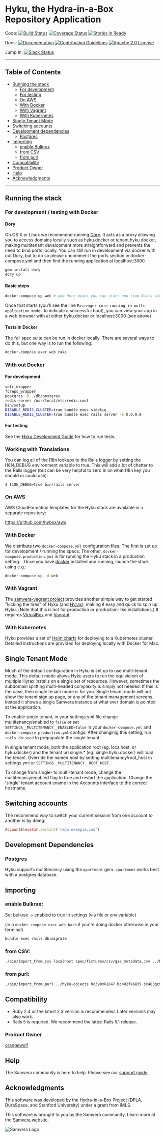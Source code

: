 # Hyku, the Hydra-in-a-Box Repository Application

Code: 
[![Build Status](https://circleci.com/gh/samvera/hyku.svg?style=svg)](https://circleci.com/gh/samvera/hyku)
[![Coverage Status](https://coveralls.io/repos/samvera/hyku/badge.svg?branch=master&service=github)](https://coveralls.io/github/samvera/hyku?branch=master)
[![Stories in Ready](https://img.shields.io/waffle/label/samvera/hyku/ready.svg)](https://waffle.io/samvera/hyku)

Docs: 
[![Documentation](http://img.shields.io/badge/DOCUMENTATION-wiki-blue.svg)](https://github.com/samvera/hyku/wiki)
[![Contribution Guidelines](http://img.shields.io/badge/CONTRIBUTING-Guidelines-blue.svg)](./CONTRIBUTING.md)
[![Apache 2.0 License](http://img.shields.io/badge/APACHE2-license-blue.svg)](./LICENSE)

Jump In: [![Slack Status](http://slack.samvera.org/badge.svg)](http://slack.samvera.org/)

----
## Table of Contents

  * [Running the stack](#running-the-stack)
    * [For development](#for-development)
    * [For testing](#for-testing)
    * [On AWS](#on-aws)
    * [With Docker](#with-docker)
    * [With Vagrant](#with-vagrant)
    * [With Kubernetes](#with-kubernetes)
  * [Single Tenant Mode](#single-tenancy)
  * [Switching accounts](#switching-accounts)
  * [Development dependencies](#development-dependencies)
    * [Postgres](#postgres) 
  * [Importing](#importing)
    * [enable Bulkrax](#bulkrax)
    * [from CSV](#from-csv)
    * [from purl](#from-purl)
  * [Compatibility](#compatibility)
  * [Product Owner](#product-owner)
  * [Help](#help)
  * [Acknowledgments](#acknowledgments)

----

## Running the stack

### For development / testing with Docker

#### Dory

On OS X or Linux we recommend running [Dory](https://github.com/FreedomBen/dory). It acts as a proxy allowing you to access domains locally such as hyku.docker or tenant.hyku.docker, making multitenant development more straightforward and prevents the need to bind ports locally.  You can still run in development via docker with out Dory, but to do so please uncomment the ports section in docker-compose.yml and then find the running application at localhost:3000

```bash
gem install dory
dory up
```

#### Basic steps

```bash
docker-compose up web # web here means you can start and stop Rails w/o starting or stopping other services. `docker-compose stop` when done shuts everything else down.
```

Once that starts (you'll see the line `Passenger core running in multi-application mode.` to indicate a successful boot), you can view your app in a web browser with at either hyku.docker or localhost:3000 (see above)

#### Tests in Docker

The full spec suite can be run in docker locally. There are several ways to do this, but one way is to run the following:

```bash
docker-compose exec web rake
```

### With out Docker
#### For development

```bash
solr_wrapper
fcrepo_wrapper
postgres -D ./db/postgres
redis-server /usr/local/etc/redis.conf
bin/setup
DISABLE_REDIS_CLUSTER=true bundle exec sidekiq
DISABLE_REDIS_CLUSTER=true bundle exec rails server -b 0.0.0.0
```
#### For testing

See the [Hyku Development Guide](https://github.com/samvera/hyku/wiki/Hyku-Development-Guide) for how to run tests.

### Working with Translations

You can log all of the I18n lookups to the Rails logger by setting the I18N_DEBUG environment variable to true. This will add a lot of chatter to the Rails logger (but can be very helpful to zero in on what I18n key you should or could use).

```console
$ I18N_DEBUG=true bin/rails server
```

### On AWS

AWS CloudFormation templates for the Hyku stack are available in a separate repository:

https://github.com/hybox/aws

### With Docker

We distribute two `docker-compose.yml` configuration files.  The first is set up for development / running the specs. The other, `docker-compose.production.yml` is for running the Hyku stack in a production setting. . Once you have [docker](https://docker.com) installed and running, launch the stack using e.g.:

```bash
docker-compose up -d web
```

### With Vagrant

The [samvera-vagrant project](https://github.com/samvera-labs/samvera-vagrant) provides another simple way to get started "kicking the tires" of Hyku (and [Hyrax](http://hyr.ax/)), making it easy and quick to spin up Hyku. (Note that this is not for production or production-like installations.) It requires [VirtualBox](https://www.virtualbox.org/) and [Vagrant](https://www.vagrantup.com/).

### With Kubernetes

Hyku provides a set of [Helm charts](chart/README.md) for deploying to a Kubernetes cluster. Detailed instructions are provided for deploying locally with Docker for Mac. 

## Single Tenant Mode

Much of the default configuration in Hyku is set up to use multi-tenant mode.  This default mode allows Hyku users to run the equivielent of multiple Hyrax installs on a single set of resources. However, sometimes the subdomain splitting multi-headed complexity is simply not needed.  If this is the case, then single tenant mode is for you.  Single tenant mode will not show the tenant sign up page, or any of the tenant management screens. Instead it shows a single Samvera instance at what ever domain is pointed at the application.

To enable single tenant, in your settings.yml file change multitenancy/enabled to `false` or set `SETTINGS__MULTITENANCY__ENABLED=false` in your `docker-compose.yml` and `docker-compose.production.yml` configs. After changinig this setting, run `rails db:seed` to prepopulate the single tenant.

In single tenant mode, both the application root (eg. localhost, or hyku.docker) and the tenant url single.* (eg. single.hyku.docker) will load the tenant. Override the named host by setting multitenancy/root_host in settings.yml or `SETTINGS__MULTITENANCY__ROOT_HOST`.

To change from single- to multi-tenant mode, change the multitenancy/enabled flag to true and restart the application. Change the 'single' tenant account cname in the Accounts interface to the correct hostname.

## Switching accounts

The recommend way to switch your current session from one account to another is by doing:

```ruby
AccountElevator.switch!('repo.example.com')
```

## Development Dependencies

### Postgres

Hyku supports multitenancy using the `apartment` gem. `apartment` works best with a postgres database.

## Importing
### enable Bulkrax:

Set bulkrax -> enabled to true in settings (via file or env variable)

(in a `docker-compose exec web bash` if you're doing docker otherwise in your terminal)
```bash
bundle exec rails db:migrate
```

### from CSV:

```bash
./bin/import_from_csv localhost spec/fixtures/csv/gse_metadata.csv ../hyku-objects
```

### from purl:

```bash
./bin/import_from_purl ../hyku-objects bc390xk2647 bc402fk6835 bc483gc9313
```

## Compatibility

* Ruby 2.4 or the latest 2.3 version is recommended.  Later versions may also work.
* Rails 5 is required. We recommend the latest Rails 5.1 release.

### Product Owner

[orangewolf](https://github.com/orangewolf)

## Help

The Samvera community is here to help. Please see our [support guide](./SUPPORT.md).

## Acknowledgments

This software was developed by the Hydra-in-a-Box Project (DPLA, DuraSpace, and Stanford University) under a grant from IMLS. 

This software is brought to you by the Samvera community.  Learn more at the
[Samvera website](http://samvera.org/).

![Samvera Logo](https://wiki.duraspace.org/download/thumbnails/87459292/samvera-fall-font2-200w.png?version=1&modificationDate=1498550535816&api=v2)
